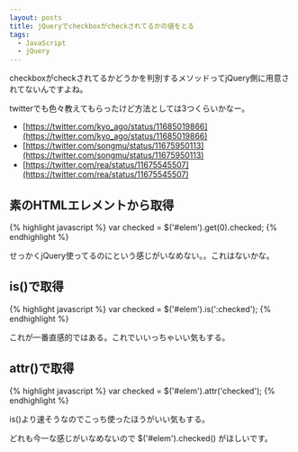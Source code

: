 ```yaml
---
layout: posts
title: jQueryでcheckboxがcheckされてるかの値をとる
tags: 
  - JavaScript
  - jQuery
---
```


checkboxがcheckされてるかどうかを判別するメソッドってjQuery側に用意されてないんですよね。

twitterでも色々教えてもらったけど方法としては3つくらいかなー。

* [https://twitter.com/kyo_ago/status/11685019866](https://twitter.com/kyo_ago/status/11685019866)
* [https://twitter.com/songmu/status/11675950113](https://twitter.com/songmu/status/11675950113)
* [https://twitter.com/rea/status/11675545507](https://twitter.com/rea/status/11675545507)

素のHTMLエレメントから取得
-----------------------------------

{% highlight javascript %}
var checked = $('#elem').get(0).checked;
{% endhighlight %}

せっかくjQuery使ってるのにという感じがいなめない。。これはないかな。

is()で取得
-----------------------------------

{% highlight javascript %}
var checked = $('#elem').is(':checked');
{% endhighlight %}

これが一番直感的ではある。これでいいっちゃいい気もする。

attr()で取得
-----------------------------------

{% highlight javascript %}
var checked = $('#elem').attr('checked');
{% endhighlight %}

is()より速そうなのでこっち使ったほうがいい気もする。

どれも今一な感じがいなめないので $('#elem').checked() がほしいです。
